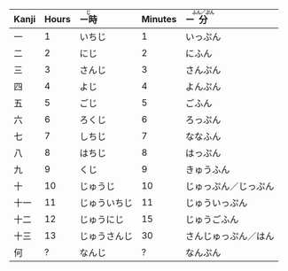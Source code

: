 | Kanji | Hours | <ruby><rb>ー時</rb><rt>じ</rt></ruby>  | Minutes | ー<ruby><rb>分</rb><rt>ふん／ぷん</rt></ruby>  |
| :---- | :---- | :--------- | :------ | :----------------- |
| 一     | 1     | いちじ        | 1       | いっぷん               |
| 二     | 2     | にじ         | 2       | にふん                |
| 三     | 3     | さんじ        | 3       | さんぷん               |
| 四     | 4     | よじ         | 4       | よんぷん               |
| 五     | 5     | ごじ         | 5       | ごふん                |
| 六     | 6     | ろくじ        | 6       | ろっぷん               |
| 七     | 7     | しちじ        | 7       | ななふん               |
| 八     | 8     | はちじ        | 8       | はっぷん               |
| 九     | 9     | くじ         | 9       | きゅうふん              |
| 十     | 10    | じゅうじ   | 10      | じゅっぷん／じっぷん         |
| 十一    | 11    | じゅういちじ | 11      | じゅういっぷん            |
| 十二    | 12    | じゅうにじ  | 15      | じゅうごふん  |
| 十三    | 13    | じゅうさんじ | 30      | さんじゅっぷん／はん |
| 何     | ?     | なんじ        | ?       | なんぷん               |
